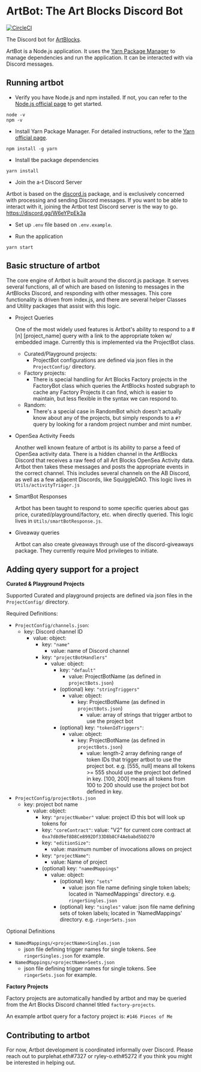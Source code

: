 # ArtBot: The Art Blocks Discord Bot

[![CircleCI](https://circleci.com/gh/ArtBlocks/artbot/tree/main.svg?style=svg)](https://circleci.com/gh/ArtBlocks/artbot/tree/main)

The Discord bot for [ArtBlocks](http://artblocks.io/).

ArtBot is a Node.js application.  It uses the [Yarn Package Manager](https://yarnpkg.com/) to manage dependencies and run the application.  It can be interacted with via Discord messages.

## Running artbot

* Verify you have Node.js and npm installed.  If not, you can refer to the [Node.js official page](https://nodejs.org/) to get started.

```
node -v
npm -v
```

* Install Yarn Package Manager.  For detailed instructions, refer to the [Yarn official page](https://yarnpkg.com/getting-started/install).

```
npm install -g yarn
```

* Install tbe package dependencies
```
yarn install
```

* Join the a-t Discord Server

Artbot is based on the [discord.js](https://discord.js.org/) package, and is exclusively concerned with processing and sending Discord messages.  If you want to be able to interact with it, joining the Artbot test Discord server is the way to go.  https://discord.gg/W6eYPpEk3a
  
* Set up `.env` file based on `.env.example`.

* Run the application
```
yarn start
```
  
## Basic structure of artbot
  
The core engine of Artbot is built around the discord.js package.  It serves several functions, all of which are based on listening to messages in the ArtBlocks Discord, and responding with other messages.  This core functionality is driven from index.js, and there are several helper Classes and Utility packages that assist with this logic.
  
* Project Queries
  
  One of the most widely used features is Artbot's ability to respond to a #[n] [project_name] query with a link to the appropriate token w/ embedded image.  Currently this is implemented via the ProjectBot class.  
  - Curated/Playground projects: 
    - ProjectBot configurations are defined via json files in the `ProjectConfig/` directory.  
  - Factory projects:
    - There is special handling for Art Blocks Factory projects in the FactoryBot class which queries the ArtBlocks hosted subgraph to cache any Factory Projects it can find, which is easier to maintain, but less flexible in the syntax we can respond to.
  - Random: 
    - There's a special case in RandomBot which doesn't actually know about any of the projects, but simply responds to a `#?` query by looking for a random project number and mint number.
  
* OpenSea Activity Feeds
  
  Another well known feature of artbot is its ability to parse a feed of OpenSea activity data.  There is a hidden channel in the ArtBlocks Discord that receives a raw feed of all Art Blocks OpenSea Activity data.  Artbot then takes these messages and posts the appropriate events in the correct channel.  This includes several channels on the AB Discord, as well as a few adjacent Discords, like SquiggleDAO.  This logic lives in `Utils/activityTriager.js` 
  
* SmartBot Responses
  
  Artbot has been taught to respond to some specific queries about gas price, curated/playground/factory, etc.  when directly queried.  This logic lives in `Utils/smartBotResponse.js`.
  
* Giveaway queries
  
  Artbot can also create giveaways through use of the discord-giveaways package. They currently require Mod privileges to initiate.
  

## Adding qyery support for a project
**Curated & Playground Projects**

Supported Curated and playground projects are defined via json files in the `ProjectConfig/` directory.

Required Definitions:
- `ProjectConfig/channels.json`:
  - key: Discord channel ID
    - value: object:
      - key: `"name"`
        - value: name of Discord channel
      - key: `"projectBotHandlers"`
        - value: object:
          - key: `"default"`
            - value: ProjectBotName (as defined in `projectBots.json`)
          - (optional) key: `"stringTriggers"`
            - value: object:
              - key: ProjectBotName (as defined in `projectBots.json`)
                - value: array of strings that trigger artbot to use the project bot
          - (optional) key: `"tokenIdTriggers"`:
            - value: object:
              - key: ProjectBotName (as defined in `projectBots.json`)
                - value: length-2 array defining range of token IDs that trigger artbot to use the project bot. e.g. [555, null] means all tokens >= 555 should use the project bot defined in key. [100, 200] means all tokens from 100 to 200 should use the project bot bot defined in key.
- `ProjectConfig/projectBots.json`
  - key: project bot name
    - value: object:
      - key: `"projectNumber"`
        value: project ID this bot will look up tokens for
      - key: `"coreContract"`:
        value: "V2" for current core contract at `0xa7d8d9ef8D8Ce8992Df33D8b8CF4Aebabd5bD270`
      - key: `"editionSize"`:
        - value: maximum number of invocations allows on project
      - key: `"projectName"`:
        - value: Name of project
      - (optional) key: `"namedMappings"`
        - value: object:
          - (optional) key: `"sets"`
            - value: json file name defining single token labels; located in 'NamedMappings' directory. e.g. `ringerSingles.json`
          - (optional) key: `"singles"`
            value: json file name defining sets of token labels; located in 'NamedMappings' directory. e.g. `ringerSets.json`

Optional Definitions
- `NamedMappings/<projectName>Singles.json`
  - json file defining trigger names for single tokens. See `ringerSingles.json` for example.
- `NamedMappings/<projectName>Seets.json`
  - json file defining trigger names for single tokens. See `ringerSets.json` for example.

**Factory Projects**

Factory projects are automatically handled by artbot and may be queried from the Art Blocks Discord channel titled `factory-projects`. 

An example artbot query for a factory project is: `#146 Pieces of Me`

## Contributing to artbot
  
  For now, Artbot development is coordinated informally over Discord.  Please reach out to purplehat.eth#7327 or ryley-o.eth#5272 if you think you might be interested in helping out.
 

  
